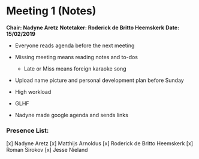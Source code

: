 # Meeting 1 (Notes)
**Chair: Nadyne Aretz**
**Notetaker: Roderick de Britto Heemskerk**
**Date: 15/02/2019**

- Everyone reads agenda before the next meeting

- Missing meeting means reading notes and to-dos
  - Late or Miss means foreign karaoke song

- Upload name picture and personal development plan before Sunday

- High workload

- GLHF

- Nadyne made google agenda and sends links


### Presence List:
  [x] Nadyne Aretz
  [x] Matthijs Arnoldus
  [x] Roderick de Britto Heemskerk
  [x] Roman Sirokov
  [x] Jesse Nieland
